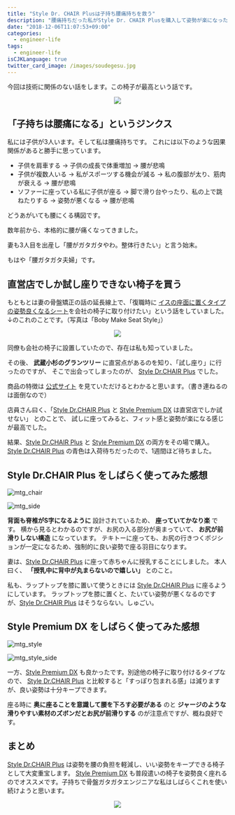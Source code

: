 ```yaml
---
title: "Style Dr. CHAIR Plusは子持ち腰痛持ちを救う"
description: "腰痛持ちだった私がStyle Dr. CHAIR Plusを購入して姿勢が楽になった話をします。Style Dr. CHAIR Plusは骨盤位置が強制してくれる、座椅子です。オフィスや家などに置くことができるでしょう。Style Premium DXは椅子に取り付けるタイプの座椅子シートです。"
date: "2018-12-06T11:07:53+09:00"
categories:
  - engineer-life
tags:
  - engineer-life
isCJKLanguage: true
twitter_card_image: /images/soudegesu.jpg
---
```


今回は技術に関係のない話をします。この椅子が最高という話です。

<div align="center">
<a href="https://www.amazon.co.jp/MTG-%E3%82%A8%E3%83%A0%E3%83%86%E3%82%A3%E3%83%BC%E3%82%B8%E3%83%BC-Dr-CHAIR-%E3%82%B9%E3%82%BF%E3%82%A4%E3%83%AB%E3%83%89%E3%82%AF%E3%82%BF%E3%83%BC%E3%83%81%E3%82%A7%E3%82%A2%E3%83%97%E3%83%A9%E3%82%B9-E1044-B/dp/B07B6C467Z/ref=as_li_ss_il?ie=UTF8&qid=1543976106&sr=8-4-fkmr0&keywords=style+drchair&th=1&linkCode=li3&tag=soudegesu-22&linkId=a490306623e3a950f7b9ae0f74c2185b&language=ja_JP" target="_blank"><img border="0" src="//ws-fe.amazon-adsystem.com/widgets/q?_encoding=UTF8&ASIN=B07B6C467Z&Format=_SL250_&ID=AsinImage&MarketPlace=JP&ServiceVersion=20070822&WS=1&tag=soudegesu-22&language=ja_JP" ></a><img src="https://ir-jp.amazon-adsystem.com/e/ir?t=soudegesu-22&language=ja_JP&l=li3&o=9&a=B07B6C467Z" width="1" height="1" border="0" alt="" style="border:none !important; margin:0px !important;" />
</div>

## 「子持ちは腰痛になる」というジンクス

私には子供が3人います。そして私は腰痛持ちです。
これには以下のような因果関係があると勝手に思っています。

* 子供を肩車する → 子供の成長で体重増加 → 腰が悲鳴
* 子供が複数人いる → 私がスポーツする機会が減る → 私の腹部が太り、筋肉が衰える → 腰が悲鳴
* ソファーに座っている私に子供が座る → 脚で滑り台やったり、私の上で跳ねたりする → 姿勢が悪くなる → 腰が悲鳴

どうあがいても腰にくる構図です。

数年前から、本格的に腰が痛くなってきました。

妻も3人目を出産し「腰がガタガタやわ。整体行きたい」と言う始末。

もはや「腰ガタガタ夫婦」です。

## 直営店でしか試し座りできない椅子を買う

もともとは妻の骨盤矯正の話の延長線上で、「復職時に [イスの座面に置くタイプの姿勢良くなるシート](https://amzn.to/2BR8kw9)を会社の椅子に取り付けたい」という話をしていました。↓のこれのことです。（写真は「Boby Make Seat Style」）

<div align="center"> 
<a href="https://www.amazon.co.jp/MTG-%E3%82%A8%E3%83%A0%E3%83%86%E3%82%A3%E3%83%BC%E3%82%B8%E3%83%BC-%E3%83%9C%E3%83%87%E3%82%A3%E3%83%A1%E3%82%A4%E3%82%AF%E3%82%B7%E3%83%BC%E3%83%88-BS-ST1917F-DR-%E3%83%87%E3%82%A3%E3%83%BC%E3%83%97%E3%83%AC%E3%83%83%E3%83%89/dp/B00Y1W6B6U/ref=as_li_ss_il?ie=UTF8&qid=1543977451&sr=8-4-fkmr1&keywords=style+drchair&linkCode=li3&tag=soudegesu-22&linkId=8908be3ccb4b8a410f9e8309bf347011&language=ja_JP" target="_blank"><img border="0" src="//ws-fe.amazon-adsystem.com/widgets/q?_encoding=UTF8&ASIN=B00Y1W6B6U&Format=_SL250_&ID=AsinImage&MarketPlace=JP&ServiceVersion=20070822&WS=1&tag=soudegesu-22&language=ja_JP" ></a><img src="https://ir-jp.amazon-adsystem.com/e/ir?t=soudegesu-22&language=ja_JP&l=li3&o=9&a=B00Y1W6B6U" width="1" height="1" border="0" alt="" style="border:none !important; margin:0px !important;" />
</div>

同僚も会社の椅子に設置していたので、存在は私も知っていました。

その後、 **武蔵小杉のグランツリー** に直営点があるのを知り、「試し座り」に行ったのですが、
そこで出会ってしまったのが、 [Style Dr.CHAIR Plus](https://amzn.to/2FZSLGu) でした。

商品の特徴は [公式サイト](https://www.mtg.gr.jp/brands/wellness/product/style/style_drchair_plus/) を見ていただけるとわかると思います。（書き連ねるのは面倒なので）

店員さん曰く、「[Style Dr.CHAIR Plus](https://amzn.to/2FZSLGu) と [Style Premium DX](https://www.mtg.gr.jp/brands/wellness/product/style/style_premium_dx/) は直営店でしか試せない」 とのことで、
試しに座ってみると、フィット感と姿勢が楽になる感じが最高でした。

結果、[Style Dr.CHAIR Plus](https://amzn.to/2FZSLGu) と [Style Premium DX](https://www.mtg.gr.jp/brands/wellness/product/style/style_premium_dx/) の両方をその場で購入。
[Style Dr.CHAIR Plus](https://amzn.to/2FZSLGu) の青色は入荷待ちだったので、1週間ほど待ちました。

## Style Dr.CHAIR Plus をしばらく使ってみた感想

![mtg_chair](/images/20181206/mtg_chair.jpg)

![mtg_side](/images/20181206/mtg_side.jpg)

**背面も脊椎がS字になるように** 設計されているため、 **座っていてかなり楽** です。
横から見るとわかるのですが、お尻の入る部分が奥まっていて、 **お尻が前滑りしない構造** になっています。
テキトーに座っても、お尻の行きつくポジションが一定になるため、強制的に良い姿勢で座る羽目になります。

妻は、[Style Dr.CHAIR Plus](https://amzn.to/2FZSLGu) に座って赤ちゃんに授乳することにしました。
本人曰く、 **「授乳中に背中が丸まらないので嬉しい」** とのこと。

私も、ラップトップを膝に置いて使うときには [Style Dr.CHAIR Plus](https://amzn.to/2FZSLGu) に座るようにしています。
ラップトップを膝に置くと、たいてい姿勢が悪くなるのですが、[Style Dr.CHAIR Plus](https://amzn.to/2FZSLGu) はそうならない。しゅごい。

## Style Premium DX をしばらく使ってみた感想

![mtg_style](/images/20181206/mtg_style.jpg)

![mtg_style_side](/images/20181206/mtg_style_side.jpg)


一方、[Style Premium DX](https://www.mtg.gr.jp/brands/wellness/product/style/style_premium_dx/) も良かったです。別途他の椅子に取り付けるタイプなので、 [Style Dr.CHAIR Plus](https://amzn.to/2FZSLGu) と比較すると「すっぽり包まれる感」は減りますが、良い姿勢は十分キープできます。

座る時に **奥に座ることを意識して腰を下ろす必要がある** のと **ジャージのような滑りやすい素材のズボンだとお尻が前滑りする** のが注意点ですが、概ね良好です。

## まとめ

[Style Dr.CHAIR Plus](https://amzn.to/2FZSLGu) は姿勢を腰の負担を軽減し、いい姿勢をキープできる椅子として大変重宝します。 [Style Premium DX](https://www.mtg.gr.jp/brands/wellness/product/style/style_premium_dx/) も普段遣いの椅子を姿勢良く座れるのでオススメです。子持ちで骨盤ガタガタエンジニアな私はしばらくこれを使い続けようと思います。

<div align="center">
<a href="https://www.amazon.co.jp/MTG-%E3%82%A8%E3%83%A0%E3%83%86%E3%82%A3%E3%83%BC%E3%82%B8%E3%83%BC-Dr-CHAIR-%E3%82%B9%E3%82%BF%E3%82%A4%E3%83%AB%E3%83%89%E3%82%AF%E3%82%BF%E3%83%BC%E3%83%81%E3%82%A7%E3%82%A2%E3%83%97%E3%83%A9%E3%82%B9-E1044-B/dp/B07B6C467Z/ref=as_li_ss_il?ie=UTF8&qid=1543976106&sr=8-4-fkmr0&keywords=style+drchair&th=1&linkCode=li3&tag=soudegesu-22&linkId=a490306623e3a950f7b9ae0f74c2185b&language=ja_JP" target="_blank"><img border="0" src="//ws-fe.amazon-adsystem.com/widgets/q?_encoding=UTF8&ASIN=B07B6C467Z&Format=_SL250_&ID=AsinImage&MarketPlace=JP&ServiceVersion=20070822&WS=1&tag=soudegesu-22&language=ja_JP" ></a><img src="https://ir-jp.amazon-adsystem.com/e/ir?t=soudegesu-22&language=ja_JP&l=li3&o=9&a=B07B6C467Z" width="1" height="1" border="0" alt="" style="border:none !important; margin:0px !important;" />
</div>
